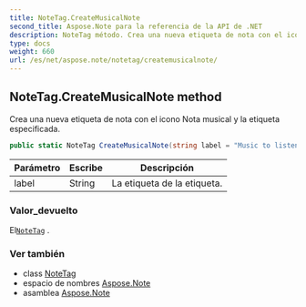 ```yaml
---
title: NoteTag.CreateMusicalNote
second_title: Aspose.Note para la referencia de la API de .NET
description: NoteTag método. Crea una nueva etiqueta de nota con el icono Nota musical y la etiqueta especificada.
type: docs
weight: 660
url: /es/net/aspose.note/notetag/createmusicalnote/
---
```

## NoteTag.CreateMusicalNote method

Crea una nueva etiqueta de nota con el icono Nota musical y la etiqueta especificada.

```csharp
public static NoteTag CreateMusicalNote(string label = "Music to listen to")
```

| Parámetro | Escribe | Descripción |
| --- | --- | --- |
| label | String | La etiqueta de la etiqueta. |

### Valor_devuelto

El[`NoteTag`](../) .

### Ver también

* class [NoteTag](../)
* espacio de nombres [Aspose.Note](../../notetag/)
* asamblea [Aspose.Note](../../../)


